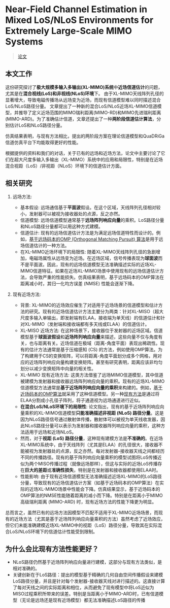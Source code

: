 # Near-Field Channel Estimation in Mixed LoS/NLoS Environments for Extremely Large-Scale MIMO Systems

> [论文](https://ieeexplore.ieee.org/document/10078317)

## 本文工作

这份研究探讨了**极大规模多输入多输出(XL-MIMO)系统**中**近场信道估计**的问题，尤其是在**混合视线(LoS)和非视线(NLoS)环境**下。  由于XL-MIMO天线阵列孔径的显著增大，导致电磁传播场从远场变为近场，而现有信道模型难以同时描述混合LoS/NLoS路径分量。  文章提出了一种新的混合LoS/NLoS近场XL-MIMO信道模型，并推导了定义近场范围的MIMO瑞利距离(MIMO-RD)和MIMO先进瑞利距离(MIMO-ARD)。为了准确估计信道，文章还提出了一种**两阶段信道估计算法**，分别估计LoS和NLoS路径分量。

仿真结果表明，与现有方法相比，提出的两阶段方案在理论信道模型和QuaDRiGa信道仿真平台下均能取得更好的性能。

根据提供的资料和我们的对话，关于已有的远场和近场方法，论文中主要讨论了它们在超大尺度多输入多输出（XL-MIMO）系统中的应用和局限性，特别是在近场混合视距（LoS）/非视距（NLoS）环境下的信道估计方面。

## 相关研究

1.  远场方法:
    *  基本假设: 远场通信基于**平面波**假设。在这个区域，天线阵列孔径相对较小，发射器可以被视为接收器处的点源，反之亦然。
    *  信道模型: 远场信道模型通常基于**远场阵列响应向量**的乘积。LoS路径分量和NLoS路径分量都可以用这种方式建模。
    *  信道估计: 现有的远场信道估计方法是为满足远场信道特性而设计的。例如，[基于远场码本的OMP (Orthogonal Matching Pursuit) 算法](https://ieeexplore.ieee.org/document/7458188)是用于远场信道估计的一种方法。
    *  在XL-MIMO近场环境下的局限性: 随着XL-MIMO天线阵列孔径的急剧增加，电磁场属性从远场变为近场。在近场区域，信号传播表现为**球面波**而不是平面波。因此，现有的远场信道模型无法准确描述实际的近场XL-MIMO信道特征。如果在近场XL-MIMO场景中使用现有的远场信道估计方法，会导致严重的性能损失。仿真结果表明，基于远场码本的OMP算法在距离减小时，其归一化均方误差 (NMSE) 性能会逐渐下降。

2.  现有近场方法:
    *  背景: XL-MIMO的近场效应催生了对适用于近场场景的信道模型和估计方法的研究。现有的近场信道估计方法主要分为两类：针对XL-MISO（超大尺度多输入单输出，即发射端有ELAA，接收端为单天线）的信道估计和针对XL-MIMO（发射端和接收端都有多天线或ELAA）的信道估计。
    *  XL-MISO 近场方法: 在这种场景下，接收器位于发射器的近场区域。信道模型基于**球面波假设**和**近场阵列响应向量**来描述，这些向量不仅与角度有关，也与距离有关。近场信道在极域（距离-角度平面）表现出稀疏性。现有的估计方法通常是基于压缩感知 (CS) 的方法，例如使用OMP算法。为了构建用于CS的变换矩阵，可以将距离-角度平面划分成多个网格，用对应的近场阵列响应向量构建变换矩阵。甚至有研究表明，距离应该非均匀划分以减少变换矩阵中向量的相关性。
    *  XL-MIMO 现有近场方法: 这类方法借鉴了远场MIMO信道模型，其中信道被建模为发射器和接收器远场阵列响应向量的乘积。现有的近场XL-MIMO信道模型方法通常是**基于近场阵列响应向量的乘积**来构建的。例如，[基于近场码本的OMP算法](https://arxiv.org/abs/2108.07581)就采用了这种信道模型。另一种[现有方法](https://arxiv.org/abs/2106.05491)是通过将ELAA分割成小孔径子阵列，将子通道视为远场通道进行近似。
    *  **在混合LoS/NLoS环境下的局限性**: 论文指出，现有的基于近场阵列响应向量乘积的XL-MIMO信道模型**只能准确描述非视距 (NLoS) 路径分量**。这是因为NLoS路径信号通过散射体传播，散射体可以被视为单天线收发器，因此NLoS路径分量可以表示为发射器和接收器阵列响应向量的乘积，这种方法适用于远场和近场NLoS。
    *   然而，对于**视距 (LoS) 路径分量**，这种现有建模方法是**不准确的**。在近场XL-MIMO系统中，由于天线阵列（尤其是ELAA）的孔径很大，接收器不能被视为发射器处的点源，反之亦然。每对发射器-接收器天线之间都经历不同的传播路径。现有的基于阵列响应向量乘积的模型试图将LoS传播近似为两个MISO传播过程（就像远场那样），但这与实际的近场LoS传播存在**巨大的差距**或**准确性损失**，特别是在发射器和接收器都使用ELAA时。
    *  性能影响: 由于现有近场信道模型无法准确描述近场XL-MIMO的LoS路径分量，导致现有的近场信道估计方案（如基于近场码本的OMP算法）在实际的近场XL-MIMO场景中性能会下降。仿真结果显示，基于近场码本的OMP算法的NMSE性能随着距离的减小而下降。特别是在距离小于MIMO高级瑞利距离 (MIMO-ARD) 时，现有近场方法的性能下降更为明显。

总而言之，虽然已有的远场方法因模型不匹配不适用于XL-MIMO近场场景，而现有的近场方法（尤其是基于近场阵列响应向量乘积的方法）虽然考虑了近场效应，但它们未能准确建模近场XL-MIMO中的视距（LoS）路径分量，导致其在实际混合LoS/NLoS环境下的信道估计性能受到限制。

## 为什么会比现有方法性能更好？

- NLoS路径仍然基于近场阵列响应向量进行建模，这部分与现有方法类似，是相对准确的。
- 关键创新在于LoS路径：提出的模型基于精确的几何自由空间传播假设来建模LoS路径分量，并且是针对每个发射器-接收器天线对进行描述的。这直接计算了每对天线之间的实际距离和相位，从而避免了现有模型中将LoS近似为MISO过程乘积所带来的误差。特别是当距离小于MIMO-ARD时，已有信道模型（无论是远场还是现有近场模型）都无法准确描述LoS路径的传播



